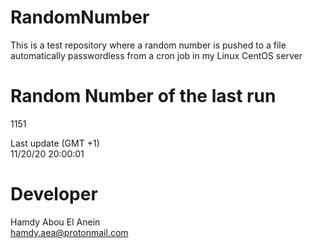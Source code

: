 # RandomNumber    
This is a test repository where a random number is pushed to a file automatically passwordless from a cron job in my Linux CentOS server    
# Random Number of the last run   
1151
      
Last update (GMT +1)    
11/20/20 20:00:01
# Developer    
Hamdy Abou El Anein   
hamdy.aea@protonmail.com
